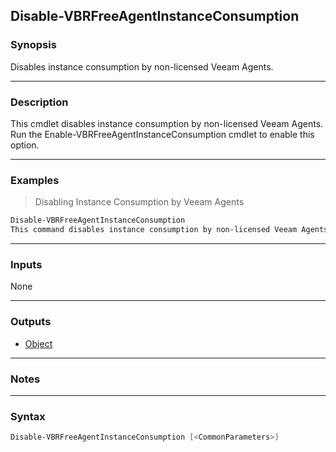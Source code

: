 Disable-VBRFreeAgentInstanceConsumption
---------------------------------------

### Synopsis
Disables instance consumption by non-licensed Veeam Agents.

---

### Description

This cmdlet disables instance consumption by non-licensed Veeam Agents.
Run the Enable-VBRFreeAgentInstanceConsumption cmdlet to enable this option.

---

### Examples
> Disabling Instance Consumption by Veeam Agents

```PowerShell
Disable-VBRFreeAgentInstanceConsumption
This command disables instance consumption by non-licensed Veeam Agents.
```

---

### Inputs
None

---

### Outputs
* [Object](https://learn.microsoft.com/en-us/dotnet/api/System.Object)

---

### Notes

---

### Syntax
```PowerShell
Disable-VBRFreeAgentInstanceConsumption [<CommonParameters>]
```
